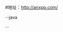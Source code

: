 #地址：http://anxpp.com/ 

···java
<?xml version="1.0" encoding="utf-8"?>
<resources>
    <declare-styleable name="UnderlineTextView">
        <attr name="underline_color" format="color"/>
        <attr name="underline_height" format="dimension"/>
    </declare-styleable>
</resources>
···
